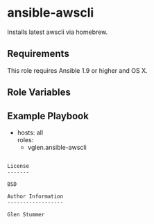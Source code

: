 ansible-awscli
======

Installs latest awscli via homebrew.

Requirements
------------

This role requires Ansible 1.9 or higher and OS X.

Role Variables
--------------


Example Playbook
----------------

- hosts: all  
  roles:
    - vglen.ansible-awscli
```

License
-------

BSD

Author Information
------------------

Glen Stummer